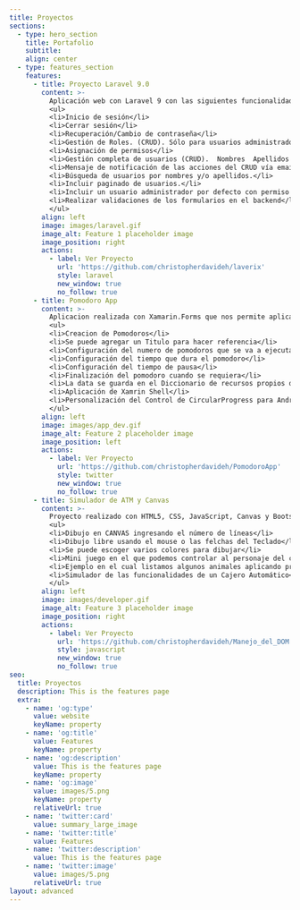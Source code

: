 ```yaml
---
title: Proyectos
sections:
  - type: hero_section
    title: Portafolio
    subtitle: 
    align: center
  - type: features_section
    features:
      - title: Proyecto Laravel 9.0
        content: >-
          Aplicación web con Laravel 9 con las siguientes funcionalidades:
          <ul>
          <li>Inicio de sesión</li>
          <li>Cerrar sesión</li>
          <li>Recuperación/Cambio de contraseña</li>
          <li>Gestión de Roles. (CRUD). Sólo para usuarios administradores</li>
          <li>Asignación de permisos</li>
          <li>Gestión completa de usuarios (CRUD).  Nombres  Apellidos Teléfono Dirección Fecha de nacimiento Selección múltiple de Roles</li>
          <li>Mensaje de notificación de las acciones del CRUD vía email.</li>
          <li>Búsqueda de usuarios por nombres y/o apellidos.</li>
          <li>Incluir paginado de usuarios.</li>
          <li>Incluir un usuario administrador por defecto con permiso para gestionar todo.</li>
          <li>Realizar validaciones de los formularios en el backend</li>
          </ul>
        align: left
        image: images/laravel.gif
        image_alt: Feature 1 placeholder image
        image_position: right
        actions:
          - label: Ver Proyecto
            url: 'https://github.com/christopherdavideh/laverix'
            style: laravel
            new_window: true
            no_follow: true
      - title: Pomodoro App
        content: >-
          Aplicacion realizada con Xamarin.Forms que nos permite aplicar la tecnica de pomodoro para maximizar nuestra concentración. La app tiene las siguientes funcionalidades:
          <ul>
          <li>Creacion de Pomodoros</li>
          <li>Se puede agregar un Titulo para hacer referencia</li>
          <li>Configuración del numero de pomodoros que se va a ejecutar</li>
          <li>Configuración del tiempo que dura el pomodoro</li>
          <li>Configuración del tiempo de pausa</li>
          <li>Finalización del pomodoro cuando se requiera</li>
          <li>La data se guarda en el Diccionario de recursos propios de la aplicacion</li>
          <li>Aplicación de Xamrin Shell</li>
          <li>Personalización del Control de CircularProgress para Android</li>
          </ul>
        align: left
        image: images/app_dev.gif
        image_alt: Feature 2 placeholder image
        image_position: left
        actions:
          - label: Ver Proyecto
            url: 'https://github.com/christopherdavideh/PomodoroApp'
            style: twitter
            new_window: true
            no_follow: true
      - title: Simulador de ATM y Canvas
        content: >-
          Proyecto realizado con HTML5, CSS, JavaScript, Canvas y Bootstrapt 5. El proyecto tiene las siguientes funcionalidades:
          <ul>
          <li>Dibujo en CANVAS ingresando el número de líneas</li>
          <li>Dibujo libre usando el mouse o las felchas del Teclado</li>
          <li>Se puede escoger varios colores para dibujar</li>
          <li>Mini juego en el que podemos controlar al personaje del cerdito con las felchas del teclado</li>
          <li>Ejemplo en el cual listamos algunos animales aplicando programción orientada a objetos</li>
          <li>Simulador de las funcionalidades de un Cajero Automático</li>
          </ul>
        align: left
        image: images/developer.gif
        image_alt: Feature 3 placeholder image
        image_position: right
        actions:
          - label: Ver Proyecto
            url: 'https://github.com/christopherdavideh/Manejo_del_DOM'
            style: javascript
            new_window: true
            no_follow: true
seo:
  title: Proyectos
  description: This is the features page
  extra:
    - name: 'og:type'
      value: website
      keyName: property
    - name: 'og:title'
      value: Features
      keyName: property
    - name: 'og:description'
      value: This is the features page
      keyName: property
    - name: 'og:image'
      value: images/5.png
      keyName: property
      relativeUrl: true
    - name: 'twitter:card'
      value: summary_large_image
    - name: 'twitter:title'
      value: Features
    - name: 'twitter:description'
      value: This is the features page
    - name: 'twitter:image'
      value: images/5.png
      relativeUrl: true
layout: advanced
---
```




